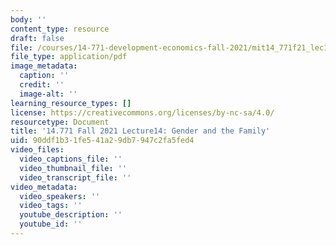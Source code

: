 ```yaml
---
body: ''
content_type: resource
draft: false
file: /courses/14-771-development-economics-fall-2021/mit14_771f21_lec14.pdf
file_type: application/pdf
image_metadata:
  caption: ''
  credit: ''
  image-alt: ''
learning_resource_types: []
license: https://creativecommons.org/licenses/by-nc-sa/4.0/
resourcetype: Document
title: '14.771 Fall 2021 Lecture14: Gender and the Family'
uid: 90ddf1b3-1fe5-41a2-9db7-947c2fa5fed4
video_files:
  video_captions_file: ''
  video_thumbnail_file: ''
  video_transcript_file: ''
video_metadata:
  video_speakers: ''
  video_tags: ''
  youtube_description: ''
  youtube_id: ''
---
```

